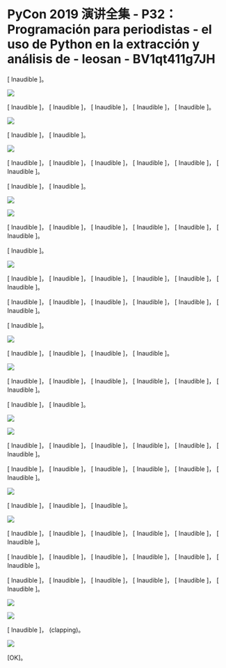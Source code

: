 # PyCon 2019 演讲全集 - P32：Programación para periodistas - el uso de Python en la extracción y análisis de - leosan - BV1qt411g7JH

 [ Inaudible ]。

![](img/286d43733a11dcb5e577cdd568e04444_1.png)

 [ Inaudible ]， [ Inaudible ]， [ Inaudible ]， [ Inaudible ]， [ Inaudible ]。



![](img/286d43733a11dcb5e577cdd568e04444_3.png)

 [ Inaudible ]， [ Inaudible ]。

![](img/286d43733a11dcb5e577cdd568e04444_5.png)

 [ Inaudible ]， [ Inaudible ]， [ Inaudible ]， [ Inaudible ]， [ Inaudible ]， [ Inaudible ]。

 [ Inaudible ]， [ Inaudible ]。

![](img/286d43733a11dcb5e577cdd568e04444_7.png)

![](img/286d43733a11dcb5e577cdd568e04444_8.png)

 [ Inaudible ]， [ Inaudible ]， [ Inaudible ]， [ Inaudible ]， [ Inaudible ]， [ Inaudible ]。

 [ Inaudible ]。

![](img/286d43733a11dcb5e577cdd568e04444_10.png)

 [ Inaudible ]， [ Inaudible ]， [ Inaudible ]， [ Inaudible ]， [ Inaudible ]， [ Inaudible ]。

 [ Inaudible ]， [ Inaudible ]， [ Inaudible ]， [ Inaudible ]， [ Inaudible ]， [ Inaudible ]。

 [ Inaudible ]。

![](img/286d43733a11dcb5e577cdd568e04444_12.png)

 [ Inaudible ]， [ Inaudible ]， [ Inaudible ]， [ Inaudible ]。



![](img/286d43733a11dcb5e577cdd568e04444_14.png)

 [ Inaudible ]， [ Inaudible ]， [ Inaudible ]， [ Inaudible ]， [ Inaudible ]， [ Inaudible ]。

 [ Inaudible ]， [ Inaudible ]。

![](img/286d43733a11dcb5e577cdd568e04444_16.png)

![](img/286d43733a11dcb5e577cdd568e04444_17.png)

 [ Inaudible ]， [ Inaudible ]， [ Inaudible ]， [ Inaudible ]， [ Inaudible ]， [ Inaudible ]。

 [ Inaudible ]， [ Inaudible ]， [ Inaudible ]， [ Inaudible ]， [ Inaudible ]， [ Inaudible ]。



![](img/286d43733a11dcb5e577cdd568e04444_19.png)

 [ Inaudible ]， [ Inaudible ]， [ Inaudible ]。

![](img/286d43733a11dcb5e577cdd568e04444_21.png)

 [ Inaudible ]， [ Inaudible ]， [ Inaudible ]， [ Inaudible ]， [ Inaudible ]， [ Inaudible ]。

 [ Inaudible ]， [ Inaudible ]， [ Inaudible ]， [ Inaudible ]， [ Inaudible ]， [ Inaudible ]。

 [ Inaudible ]， [ Inaudible ]， [ Inaudible ]， [ Inaudible ]， [ Inaudible ]， [ Inaudible ]。



![](img/286d43733a11dcb5e577cdd568e04444_23.png)

![](img/286d43733a11dcb5e577cdd568e04444_24.png)

 [ Inaudible ]， (clapping)。

![](img/286d43733a11dcb5e577cdd568e04444_26.png)

 [OK]。